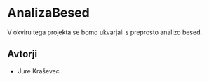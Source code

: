 # AnalizaBesed

V okviru tega projekta se bomo ukvarjali s preprosto analizo besed.

## Avtorji

* Jure Kraševec
